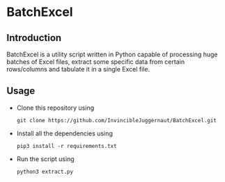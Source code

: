 # BatchExcel

<h2>Introduction</h2>

<p> BatchExcel is a utility script written in Python capable of processing huge batches of Excel files, extract some specific data from certain rows/columns and tabulate it in a single Excel file.</p>

<h2>Usage</h2>

<ul>
  <li>Clone this repository using</li>
  
  ```
  git clone https://github.com/InvincibleJuggernaut/BatchExcel.git
  ```
  
  <li>Install all the dependencies using</li>
  
  ```
  pip3 install -r requirements.txt
  ```
  
  <li>Run the script using</li>
  
  ```
  python3 extract.py
  ```
</ul>
